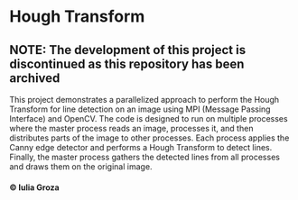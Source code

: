 # Hough Transform

## NOTE: The development of this project is discontinued as this repository has been archived

This project demonstrates a parallelized approach to perform the Hough Transform for line detection on an image using MPI (Message Passing Interface) and OpenCV. The code is designed to run on multiple processes where the master process reads an image, processes it, and then distributes parts of the image to other processes. Each process applies the Canny edge detector and performs a Hough Transform to detect lines. Finally, the master process gathers the detected lines from all processes and draws them on the original image.

#### © Iulia Groza
